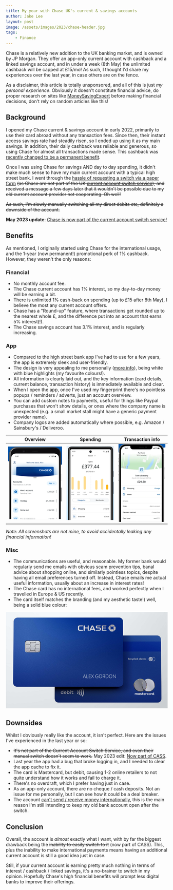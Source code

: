 ```yaml
---
title: My year with Chase UK's current & savings accounts
author: Jake Lee
layout: post
image: /assets/images/2023/chase-header.jpg
tags:
    - Finance
---
```


Chase is a relatively new addition to the UK banking market, and is owned by JP Morgan. They offer an app-only current account with cashback and a linked savings account, and in under a week (8th May) the unlimited cashback will be capped at £15/mo! As such, I thought I'd share my experiences over the last year, in case others are on the fence.

As a disclaimer, this article is totally unsponsored, and all of this is just *my personal experience*. Obviously it doesn't constitute financial advice, do proper research on sites like [MoneySavingExpert](https://www.moneysavingexpert.com/) before making financial decisions, don't rely on random articles like this!

## Background

I opened my Chase current & savings account in early 2022, primarily to use their card abroad without any transaction fees. Since then, their instant access savings rate had steadily risen, so I ended up using it as my main savings. In addition, their daily cashback was reliable and generous, so using Chase for almost all transactions made sense. This cashback was [recently changed to be a permanent benefit](https://www.moneysavingexpert.com/news/2023/02/chase-cashback-changes/).

Once I was using Chase for savings AND day to day spending, it didn't make much sense to have my main current account with a typical high street bank. I went through the [hassle of requesting a switch via a paper form](https://www.chase.co.uk/gb/en/support/switching-to-chase/) ~~(as Chase are not part of the UK [current account switch service](https://www.currentaccountswitch.co.uk/)), and received a message a few days later that it wouldn't be possible due to my old current account provider not cooperating. Oh well!~~

~~As such, I'm slowly manually switching all my direct debits etc, definitely a downside of the account.~~

**May 2023 update**: [Chase is now part of the current account switch service!](https://www.chase.co.uk/gb/en/support/switching-to-chase/)

## Benefits

As mentioned, I originally started using Chase for the international usage, and the 1-year (now permanent!) promotional perk of 1% cashback. However, they weren't the only reasons:

### Financial

* No monthly account fee.
* The Chase current account has 1% interest, so my day-to-day money will be earning a bit.
* There is unlimited 1% cash-back on spending (up to £15 after 8th May), I believe the most any current account offers.
* Chase has a "Round-up" feature, where transactions get rounded up to the nearest whole £, and the difference put into an account that earns 5% interest(!).
* The Chase savings account has 3.1% interest, and is regularly increasing.

### App

* Compared to the high street bank app I've had to use for a few years, the app is extremely sleek and user-friendly.
* The design is very appealing to me personally ([more info](https://khaledshaaban.com/posts/chase-uk-app-onboarding)), being white with blue highlights (my favourite colours!). 
* All information is clearly laid out, and the key information (card details, current balance, transaction history) is immediately available and clear.
* When I open the app, once I've used my fingerprint there's no pointless popups / reminders / adverts, just an account overview.
* You can add custom notes to payments, useful for things like Paypal purchases that won't show details, or ones where the company name is unexpected (e.g. a small market stall might have a generic payment provider name).
* Company logos are added automatically where possible, e.g. Amazon / Sainsbury's / Deliveroo.

| Overview | Spending | Transaction info |
| --- | --- | --- |
| [![](/assets/images/2023/chase-overview_thumbnail.png)](/assets/images/2023/chase-overview.png) | [![](/assets/images/2023/chase-spending_thumbnail.png)](/assets/images/2023/chase-spending.png) | [![](/assets/images/2023/chase-transaction_thumbnail.png)](/assets/images/2023/chase-transaction.png) |

*Note: All screenshots are not mine, to avoid accidentally leaking any financial information!*

### Misc

* The communications are useful, and reasonable. My former bank would regularly send me emails with obvious scam prevention tips, banal advice about shopping online, and similarly pointless topics, despite having all email preferences turned off. Instead, Chase emails me actual useful information, usually about an increase in interest rates!
* The Chase card has no international fees, and worked perfectly when I travelled in Europe & US recently.
* The card itself matches the branding (and my aesthetic taste!) well, being a solid blue colour:

![](/assets/images/2023/chase-card.png)

## Downsides

Whilst I obviously really like the account, it isn't perfect. Here are the issues I've experienced in the last year or so:
* ~~It's not part of the Current Account Switch Service, and even their manual switch doesn't seem to work.~~ May 2023 edit: [Now part of CASS](https://www.chase.co.uk/gb/en/support/switching-to-chase/).
* Last year the app had a bug that broke logging in, and I needed to clear the app cache to fix it. 
* The card is Mastercard, but debit, causing 1-2 online retailers to not quite understand how it works and fail to charge it.
* There's no overdraft, which I prefer having just in case.
* As an app-only account, there are no cheque / cash deposits. Not an issue for me personally, but I can see how it could be a deal breaker.
* The account [can't send / receive money internationally](https://www.chase.co.uk/gb/en/support/international-payments/), this is the main reason I'm still intending to keep my old bank account open after the switch.

## Conclusion

Overall, the account is *almost* exactly what I want, with by far the biggest drawback being the ~~inability to easily switch to it~~ (now part of CASS). This, plus the inability to make international payments means having an additional current account is still a good idea just in case.

Still, if your current account is earning pretty much nothing in terms of interest / cashback / linked savings, it's a no-brainer to switch in my opinion. Hopefully Chase's high financial benefits will prompt less digital banks to improve their offerings.